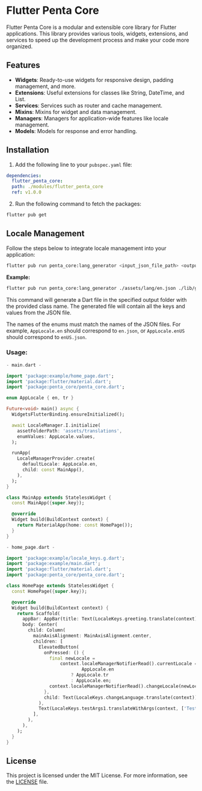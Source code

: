 # Flutter Penta Core

Flutter Penta Core is a modular and extensible core library for Flutter applications. This library provides various tools, widgets, extensions, and services to speed up the development process and make your code more organized.

## Features

- **Widgets**: Ready-to-use widgets for responsive design, padding management, and more.
- **Extensions**: Useful extensions for classes like String, DateTime, and List.
- **Services**: Services such as router and cache management.
- **Mixins**: Mixins for widget and data management.
- **Managers**: Managers for application-wide features like locale management.
- **Models**: Models for response and error handling.

## Installation

1. Add the following line to your `pubspec.yaml` file:

```yaml
dependencies:
  flutter_penta_core:
  path: ./modules/flutter_penta_core
  ref: v1.0.0
```

2. Run the following command to fetch the packages:

```bash
flutter pub get
```

## Locale Management

Follow the steps below to integrate locale management into your application:

```bash
flutter pub run penta_core:lang_generator <input_json_file_path> <output_folder_path> <output_class_name>
```

**Example:**

```bash
flutter pub run penta_core:lang_generator ./assets/lang/en.json ./lib/generated LocaleKeys
```

This command will generate a Dart file in the specified output folder with the provided class name. The generated file will contain all the keys and values from the JSON file.

The names of the enums must match the names of the JSON files. For example, `AppLocale.en` should correspond to `en.json`, or `AppLocale.enUS` should correspond to `enUS.json`.

### Usage:

```dart
- main.dart -

import 'package:example/home_page.dart';
import 'package:flutter/material.dart';
import 'package:penta_core/penta_core.dart';

enum AppLocale { en, tr }

Future<void> main() async {
  WidgetsFlutterBinding.ensureInitialized();

  await LocaleManager.I.initialize(
    assetFolderPath: 'assets/translations',
    enumValues: AppLocale.values,
  );

  runApp(
    LocaleManagerProvider.create(
      defaultLocale: AppLocale.en,
      child: const MainApp(),
    ),
  );
}

class MainApp extends StatelessWidget {
  const MainApp({super.key});

  @override
  Widget build(BuildContext context) {
    return MaterialApp(home: const HomePage());
  }
}
```

```dart
- home_page.dart -

import 'package:example/locale_keys.g.dart';
import 'package:example/main.dart';
import 'package:flutter/material.dart';
import 'package:penta_core/penta_core.dart';

class HomePage extends StatelessWidget {
  const HomePage({super.key});

  @override
  Widget build(BuildContext context) {
    return Scaffold(
      appBar: AppBar(title: Text(LocaleKeys.greeting.translate(context))),
      body: Center(
        child: Column(
          mainAxisAlignment: MainAxisAlignment.center,
          children: [
            ElevatedButton(
              onPressed: () {
                final newLocale =
                    context.localeManagerNotifierRead().currentLocale ==
                            AppLocale.en
                        ? AppLocale.tr
                        : AppLocale.en;
                context.localeManagerNotifierRead().changeLocale(newLocale);
              },
              child: Text(LocaleKeys.changeLanguage.translate(context)),
            ),
            Text(LocaleKeys.testArgs1.translateWithArgs(context, ['Test Arg'])),
          ],
        ),
      ),
    );
  }
}
```

## License

This project is licensed under the MIT License. For more information, see the [LICENSE](LICENSE) file.
